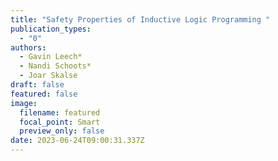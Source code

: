```yaml
---
title: "Safety Properties of Inductive Logic Programming "
publication_types:
  - "0"
authors:
  - Gavin Leech*
  - Nandi Schoots*
  - Joar Skalse
draft: false
featured: false
image:
  filename: featured
  focal_point: Smart
  preview_only: false
date: 2023-06-24T09:00:31.337Z
---
```

